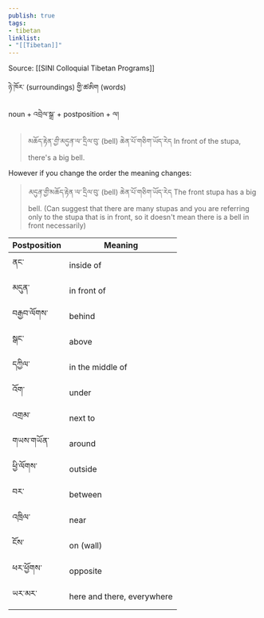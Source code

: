```yaml
---
publish: true
tags:
- tibetan
linklist:
- "[[Tibetan]]"
---
```


Source: [[SINI Colloquial Tibetan Programs]]

ཉེ་ཁོར་ (surroundings) གྱི་ཚཨིག (words)

noun + འབྲེལ་སྒྲ་ + postposition + ལ།

> མཆོད་རྟེན་<i class="b">གྱི་</i><i class="p">མདུན་</i><i class="b">ལ་</i> དྲིལ་བུ་ (bell) ཆེན་པོ་གཅིག་ཡོད་རེད
> In front of the stupa, there's a big bell.

However if you change the order the meaning changes:

> <i class="p">མདུན་</i><i class="b">གྱི་</i>མཆོད་རྟེན<i class="b">་ལ་</i> དྲིལ་བུ་ (bell) ཆེན་པོ་གཅིག་ཡོད་རེད
> The front stupa has a big bell. (Can suggest that there are many stupas and you are referring only to the stupa that is in front, so it doesn't mean there is a bell in front necessarily)

| Postposition | Meaning                    |
| ------------ | -------------------------- |
| ནང་          | inside of                  |
| མདུན་        | in front of                |
| བརྒྱབ་ལོགས་  | behind                     |
| སྒང་         | above                      |
| དཀྱིལ་       | in the middle of           |
| འོག་         | under                      |
| འགྲམ་        | next to                    |
| གཡས་གཡོན་    | around                     |
| ཕྱི་ལོགས་    | outside                    |
| བར་          | between                    |
| འཁྲིལ་       | near                       |
| ངོས་         | on (wall)                  |
| ཕར་ཕྱོགས་    | opposite                   |
| ཡར་མར་       | here and there, everywhere |